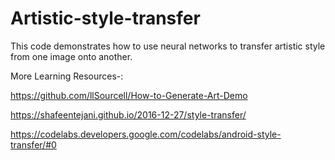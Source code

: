 # Artistic-style-transfer
This code demonstrates how to use neural networks to transfer artistic style from one image onto another.

More Learning Resources-:

https://github.com/llSourcell/How-to-Generate-Art-Demo

https://shafeentejani.github.io/2016-12-27/style-transfer/

https://codelabs.developers.google.com/codelabs/android-style-transfer/#0
